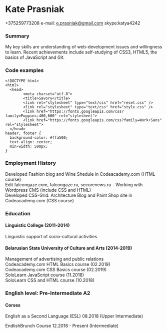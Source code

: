 # Kate Prasniak  
+375259773208 e-mail: e.prasniak@gmail.com skype:katya4242  
### Summary  
My key skills are understanding of web-development issues and 
willingness to learn. Recent achievements include self-studying of CSS3, 
HTML5, the basics of 
JavaScript and Git.  
### Code examples
	<!DOCTYPE html>
	<html>
  	  <head>
    	    <meta charset="utf-8">
    	    <title>Savory</title>
    	    <link rel="stylesheet" type="text/css" href="reset.css" />
    	    <link rel="stylesheet" type="text/css" href="style.css" />
    	    <link href="https://fonts.googleapis.com/css?family=Poppins:400,600" rel="stylesheet">
    	    <link href="https://fonts.googleapis.com/css?family=Work+Sans" rel="stylesheet">
  	  </head>
	header, footer {
  	  background-color: #ffa500;
  	  text-align: center;
  	  min-width: 500px;
	}
  
### Employment History  
Developed Fashion blog and Wine Shedule in Codeacademy.com (HTML 
course)  
Edit falcongaze.com, falcongaze.ru, securenews.ru - Working 
with Wordpress CMS (include CSS and HTML)  
Developed CSS-Grid: Architecture Blog and Paint Shop site in 
Codeacademy.com (CSS course)  
### Education  
#### Linguistic College (2011-2014)  
Linguistic support of socio-cultural activities  
#### Belarusian State University of Culture and Arts (2014-2019) 
Management of advertising and public relations  
Codeacademy.com HTML Basics course (02.2019)  
Codeacademy.com CSS Basics course (02.2019)  
SoloLearn JavaScript course (11.2018)  
SoloLearn CSS and HTML course (10.2018)  
### English level: Pre-Intermediate A2  
#### Corses  
English as a Second Language (ESL) 08.2018 (Upper Intermediate) 
 
EndlishBrunch Course 12.2018 - Present (Intermediate) 

